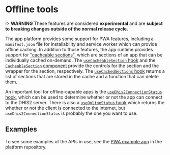 # Offline tools

!> **WARNING** These features are considered **experimental** and are **subject to breaking changes outside of the normal release cycle.**

The app platform provides some support for PWA features, including a `manifest.json` file for installability and service worker which can provide offline caching. In addition to those features, the app runtime provides support for ["cacheable sections"](advanced/offline/CacheableSections), which are sections of an app that can be individually cached on-demand. The [`useCacheableSection` hook](advanced/offline/CacheableSections#usecacheablesection-api) and the [`CacheableSection` component](advanced/offline/CacheableSections#cacheablesection-api) provide the controls for the section and the wrapper for the section, respectively. The [`useCachedSections` hook](advanced/offline/CacheableSections#usecachedsections-api) returns a list of sections that are stored in the cache and a function that can delete them.

An important tool for offline-capable apps is the [`useDhis2ConnectionStatus` hook](advanced/offline/useDhis2ConnectionStatus.md), which can be used to determine whether or not the app can connect to the DHIS2 server. There is also a [`useOnlineStatus` hook](advanced/offline/useOnlineStatus.md) which returns the whether or not the client is connected to the internet, but `useDhis2ConnectionStatus` is probably the one you want to use.

## Examples

To see some examples of the APIs in use, see the [PWA example app](https://github.com/dhis2/app-platform/tree/master/examples/pwa-app/src/components/) in the platform repository.
